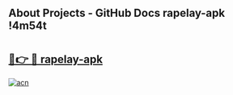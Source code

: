## About Projects - GitHub Docs rapelay-apk !4m54t

# <h2><a href="https://andorid.site?title=rapelay-apk&ref=19M">🔗👉 🔴 rapelay-apk</a></h2>

[![acn](https://github.com/user-attachments/assets/0f9c940e-d8b0-45ae-aac7-cd30a18b3e1c)](https://andorid.site?title=rapelay-apk&ref=19M)
